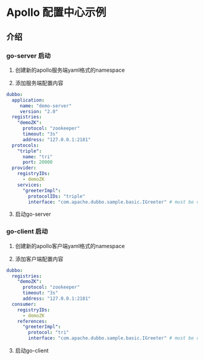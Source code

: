 # Apollo 配置中心示例


## 介绍


### go-server 启动

1. 创建新的apollo服务端yaml格式的namespace

2. 添加服务端配置内容

```yaml
dubbo:
  application:
     name: "demo-server"
     version: "2.0"
  registries:
    "demoZK":
      protocol: "zookeeper"
      timeout: "3s"
      address: "127.0.0.1:2181"
  protocols:
    "triple":
      name: "tri"
      port: 20000
  provider:
    registryIDs:
      - demoZK
    services:
      "greeterImpl":
        protocolIDs: "triple"
        interface: "com.apache.dubbo.sample.basic.IGreeter" # must be compatible with grpc or dubbo-java
```

3. 启动go-server

### go-client 启动

1. 创建新的apollo客户端yaml格式的namespace

2. 添加客户端配置内容

```yaml
dubbo:
  registries:
    "demoZK":
      protocol: "zookeeper"
      timeout: "3s"
      address: "127.0.0.1:2181"
  consumer:
    registryIDs:
      - demoZK
    references:
      "greeterImpl":
        protocol: "tri"
        interface: "com.apache.dubbo.sample.basic.IGreeter" # must be compatible with grpc or dubbo-java
```

3. 启动go-client